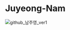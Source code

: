 # Juyeong-Nam
![github_남주영_ver1](https://user-images.githubusercontent.com/24906022/135575204-873d70ab-cdac-49a7-8b15-2af1f59ae645.png)
